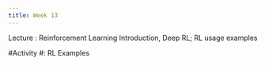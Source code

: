 ```yaml
---
title: Week 13
---
```


Lecture
: Reinforcement Learning Introduction, Deep RL; RL usage examples

#Activity
#: RL Examples
